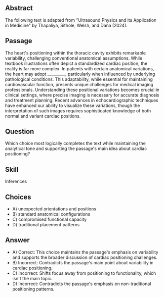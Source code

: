 ## Abstract
The following text is adapted from "Ultrasound Physics and its Application in Medicine" by Thapaliya, Sithole, Welsh, and Dana (2024).

## Passage
The heart's positioning within the thoracic cavity exhibits remarkable variability, challenging conventional anatomical assumptions. While textbook illustrations often depict a standardized cardiac position, the reality is far more complex. In patients with certain anatomical variations, the heart may adopt _________, particularly when influenced by underlying pathological conditions. This adaptability, while essential for maintaining cardiovascular function, presents unique challenges for medical imaging professionals. Understanding these positional variations becomes crucial in clinical settings, where precise imaging is necessary for accurate diagnosis and treatment planning. Recent advances in echocardiographic techniques have enhanced our ability to visualize these variations, though the interpretation of such images requires sophisticated knowledge of both normal and variant cardiac positions.

## Question
Which choice most logically completes the text while maintaining the analytical tone and supporting the passage's main idea about cardiac positioning?

## Skill
Inferences

## Choices
- A) unexpected orientations and positions
- B) standard anatomical configurations
- C) compromised functional capacity
- D) traditional placement patterns

## Answer
- A) Correct: This choice maintains the passage's emphasis on variability and supports the broader discussion of cardiac positioning challenges.
- B) Incorrect: Contradicts the passage's main point about variability in cardiac positioning.
- C) Incorrect: Shifts focus away from positioning to functionality, which isn't the main topic.
- D) Incorrect: Contradicts the passage's emphasis on non-traditional positioning patterns.